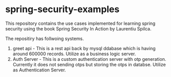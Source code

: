 # spring-security-examples
This repository contains the use cases implemented for learning spring security using the book Spring Security In Action by Laurentiu Spilca.

The repositiry has follwoing systems.

1. greet api - This is a rest api back by mysql ddabase which is having around 600000 records. Utilize as a business logic server.
2. Auth Server - This is a custom authentication server with otp generation. Currently it does not sending otps but storing the otps in databse. Utilize as Authentication Server.
